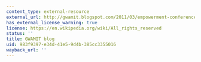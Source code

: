 ```yaml
---
content_type: external-resource
external_url: http://gwamit.blogspot.com/2011/03/empowerment-conference-2011-in-review.html
has_external_license_warning: true
license: https://en.wikipedia.org/wiki/All_rights_reserved
status: ''
title: GWAMIT blog
uid: 983f9397-e34d-41e5-9d4b-385cc3355016
wayback_url: ''
---
```

